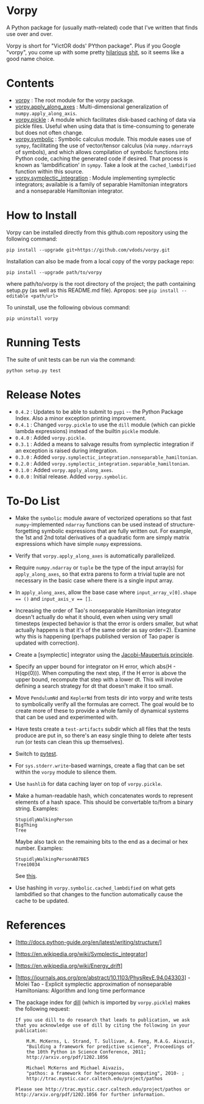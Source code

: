 # Vorpy

A Python package for (usually math-related) code that I've written that finds use over and over.

Vorpy is short for "VictOR dods' PYthon package".  Plus if you Google "vorpy", you come up with some pretty [hilarious](http://www.urbandictionary.com/define.php?term=Vorpy) [shit](http://vorpycrill.bandcamp.com/releases), so it seems like a good name choice.

# Contents

-   [vorpy](https://github.com/vdods/vorpy/tree/master/vorpy) : The root module for the vorpy package.
-   [vorpy.apply_along_axes](https://github.com/vdods/vorpy/blob/master/vorpy/apply_along_axes.py) : Multi-dimensional
    generalization of `numpy.apply_along_axis`.
-   [vorpy.pickle](https://github.com/vdods/vorpy/blob/master/vorpy/pickle.py) : A module which facilitates disk-based caching of
    data via pickle files.  Useful when using data that is time-consuming to generate but does not often change.
-   [vorpy.symbolic](https://github.com/vdods/vorpy/blob/master/vorpy/symbolic.py) : Symbolic calculus module.  This module eases
    use of `sympy`, facilitating the use of vector/tensor calculus (via `numpy.ndarray`s of symbols),  and which allows compilation
    of symbolic functions into Python code, caching the generated code if desired.  That process is known as 'lambdification' in
    `sympy`.  Take a look at the `cached_lambdified` function within this source.
-   [vorpy.symplectic_integration](https://github.com/vdods/vorpy/blob/master/vorpy/symplectic_integration/) : Module implementing
    symplectic integrators; available is a family of separable Hamiltonian integrators and a nonseparable Hamiltonian integrator.

# How to Install

Vorpy can be installed directly from this github.com repository using the following command:

    pip install --upgrade git+https://github.com/vdods/vorpy.git

Installation can also be made from a local copy of the vorpy package repo:

    pip install --upgrade path/to/vorpy

where path/to/vorpy is the root directory of the project; the path containing setup.py (as well as this README.md file).  Apropos: see `pip install --editable <path/url>`

To uninstall, use the following obvious command:

    pip uninstall vorpy

# Running Tests

The suite of unit tests can be run via the command:

    python setup.py test

# Release Notes

- `0.4.2` : Updates to be able to submit to `pypi` -- the Python Package Index.  Also a minor exception printing improvement.
- `0.4.1` : Changed `vorpy.pickle` to use the `dill` module (which can pickle lambda expressions) instead of the builtin `pickle` module.
- `0.4.0` : Added `vorpy.pickle`.
- `0.3.1` : Added a means to salvage results from symplectic integration if an exception is raised during integration.
- `0.3.0` : Added `vorpy.symplectic_integration.nonseparable_hamiltonian`.
- `0.2.0` : Added `vorpy.symplectic_integration.separable_hamiltonian`.
- `0.1.0` : Added `vorpy.apply_along_axes`.
- `0.0.0` : Initial release.  Added `vorpy.symbolic`.

# To-Do List

-   Make the `symbolic` module aware of vectorized operations so that fast `numpy`-implemented `ndarray` functions
    can be used instead of structure-forgetting symbolic expressions that are fully written out.  For example,
    the 1st and 2nd total derivatives of a quadratic form are simply matrix expressions which have simple `numpy`
    expressions.
-   Verify that `vorpy.apply_along_axes` is automatically parallelized.
-   Require `numpy.ndarray` or `tuple` be the type of the input array(s) for `apply_along_axes`, so that extra parens
    to form a trivial tuple are not necessary in the basic case where there is a single input array.
-   In `apply_along_axes`, allow the base case where `input_array_v[0].shape == ()` and `input_axis_v == []`.
-   Increasing the order of Tao's nonseparable Hamiltonian integrator doesn't actually do what it should, even when
    using very small timesteps (expected behavior is that the error is orders smaller, but what actually happens is
    that it's of the same order as say order=2).  Examine why this is happening (perhaps published version of Tao
    paper is updated with correction).
-   Create a [symplectic] integrator using the [Jacobi-Maupertuis principle](https://en.wikipedia.org/wiki/Maupertuis%27_principle).
-   Specify an upper bound for integrator on H error, which abs(H - H(qp(0))).  When computing the next step, if the
    H error is above the upper bound, recompute that step with a lower dt.  This will involve defining a search
    strategy for dt that doesn't make it too small.
-   Move `PendulumNd` and `KeplerNd` from tests dir into vorpy and write tests to symbolically verify all the formulas
    are correct.  The goal would be to create more of these to provide a whole family of dynamical systems that can
    be used and experimented with.
-   Have tests create a `test-artifacts` subdir which all files that the tests produce are put in, so there's an
    easy single thing to delete after tests run (or tests can clean this up themselves).
-   Switch to [pytest](https://docs.pytest.org/en/latest/).
-   For `sys.stderr.write`-based warnings, create a flag that can be set within the `vorpy` module to silence them.
-   Use `hashlib` for data caching layer on top of `vorpy.pickle`.
-   Make a human-readable hash, which concatenates words to represent elements of a hash space.  This should be
    convertable to/from a binary string.  Examples:

        StupidlyWalkingPerson
        BigThing
        Tree

    Maybe also tack on the remaining bits to the end as a decimal or hex number.  Examples:

        StupidlyWalkingPersonA07BE5
        Tree10034

    See [this](https://stackoverflow.com/questions/17753182/getting-a-large-list-of-nouns-or-adjectives-in-python-with-nltk-or-python-mad).
-   Use hashing in `vorpy.symbolic.cached_lambdified` on what gets lambdified so that changes to the function automatically
    cause the cache to be updated.

# References

-   [http://docs.python-guide.org/en/latest/writing/structure/]
-   [https://en.wikipedia.org/wiki/Symplectic_integrator]
-   [https://en.wikipedia.org/wiki/Energy_drift]
-   [https://journals.aps.org/pre/abstract/10.1103/PhysRevE.94.043303] - Molei Tao - Explicit symplectic approximation
    of nonseparable Hamiltonians: Algorithm and long time performance
-   The package index for [dill](https://pypi.python.org/pypi/dill) (which is imported by `vorpy.pickle`) makes the following request:

        If you use dill to do research that leads to publication, we ask that you acknowledge use of dill by citing the following in your publication:

            M.M. McKerns, L. Strand, T. Sullivan, A. Fang, M.A.G. Aivazis,
            "Building a framework for predictive science", Proceedings of
            the 10th Python in Science Conference, 2011;
            http://arxiv.org/pdf/1202.1056

            Michael McKerns and Michael Aivazis,
            "pathos: a framework for heterogeneous computing", 2010- ;
            http://trac.mystic.cacr.caltech.edu/project/pathos

        Please see http://trac.mystic.cacr.caltech.edu/project/pathos or http://arxiv.org/pdf/1202.1056 for further information.
